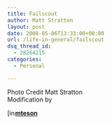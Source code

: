 ```yaml
---
title: Failscout
author: Matt Stratton
layout: post
date: 2008-05-06T13:33:00+00:00
url: /life-in-general/failscout
dsq_thread_id:
  - 28264215
categories:
  - Personal

---
```

Photo Credit Matt Stratton  
Modification by 

<div class="ljuser">
  <a href="https://mteson.livejournal.com/profile"><img width="17" height="17" src="https://p-stat.livejournal.com/img/userinfo.gif" alt="[info]" style="border:0 none;vertical-align:bottom;padding-right:1px;" /></a><a href="https://mteson.livejournal.com/"><b>mteson</b></a>
</div>